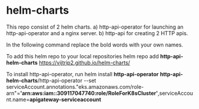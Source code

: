 # helm-charts
This repo consist of 2 helm charts.
a) http-api-operator for launching an http-api-operator and a nginx server.
b) http-api for creating 2 HTTP apis.

In the following command replace the bold words with your own names.

To add this helm repo to your local repositories
helm repo add **http-api-helm-charts** https://vijtrip2.github.io/helm-charts/

To install http-api-operator, run 
helm install **http-api-operator** **http-api-helm-charts**/http-api-operator --set serviceAccount.annotations."eks\.amazonaws\.com/role-arn"=**'arn:aws:iam::309117047740:role/RoleForK8sCluster'**,serviceAccount.name=**apigateway-serviceaccount**


